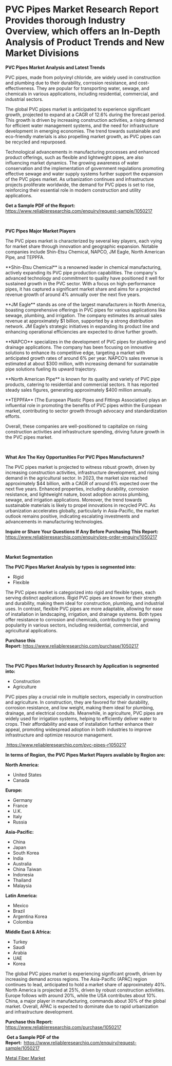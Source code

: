 <p><h1>PVC Pipes Market Research Report Provides thorough Industry Overview, which offers an In-Depth Analysis of Product Trends and New Market Divisions</h1></p><p><strong>PVC Pipes Market Analysis and Latest Trends</strong></p>
<p><p>PVC pipes, made from polyvinyl chloride, are widely used in construction and plumbing due to their durability, corrosion resistance, and cost-effectiveness. They are popular for transporting water, sewage, and chemicals in various applications, including residential, commercial, and industrial sectors.</p><p>The global PVC pipes market is anticipated to experience significant growth, projected to expand at a CAGR of 12.6% during the forecast period. This growth is driven by increasing construction activities, a rising demand for efficient water management systems, and the need for infrastructure development in emerging economies. The trend towards sustainable and eco-friendly materials is also propelling market growth, as PVC pipes can be recycled and repurposed. </p><p>Technological advancements in manufacturing processes and enhanced product offerings, such as flexible and lightweight pipes, are also influencing market dynamics. The growing awareness of water conservation and the implementation of government regulations promoting effective sewage and water supply systems further support the expansion of the PVC pipes market. As urbanization continues and infrastructure projects proliferate worldwide, the demand for PVC pipes is set to rise, reinforcing their essential role in modern construction and utility applications.</p></p>
<p><strong>Get a Sample PDF of the Report:&nbsp;</strong> <a href="https://www.reliableresearchiq.com/enquiry/request-sample/1050217?utm_campaign=2463&utm_medium=2&utm_source=Github&utm_content=ia&utm_term=01042025&utm_id=pvc-pipes">https://www.reliableresearchiq.com/enquiry/request-sample/1050217</a></p>
<p>&nbsp;</p>
<p><strong>PVC Pipes Major Market Players</strong></p>
<p><p>The PVC pipes market is characterized by several key players, each vying for market share through innovation and geographic expansion. Notable companies include Shin-Etsu Chemical, NAPCO, JM Eagle, North American Pipe, and TEPPFA.</p><p>**Shin-Etsu Chemical** is a renowned leader in chemical manufacturing, actively expanding its PVC pipe production capabilities. The company's advanced technology and commitment to quality have positioned it well for sustained growth in the PVC sector. With a focus on high-performance pipes, it has captured a significant market share and aims for a projected revenue growth of around 4% annually over the next five years.</p><p>**JM Eagle** stands as one of the largest manufacturers in North America, boasting comprehensive offerings in PVC pipes for various applications like sewage, plumbing, and irrigation. The company estimates its annual sales revenue at approximately $1 billion, supported by a strong distribution network. JM Eagle’s strategic initiatives in expanding its product line and enhancing operational efficiencies are expected to drive further growth.</p><p>**NAPCO** specializes in the development of PVC pipes for plumbing and drainage applications. The company has been focusing on innovative solutions to enhance its competitive edge, targeting a market with anticipated growth rates of around 6% per year. NAPCO’s sales revenue is estimated at about $300 million, with increasing demand for sustainable pipe solutions fueling its upward trajectory.</p><p>**North American Pipe** is known for its quality and variety of PVC pipe products, catering to residential and commercial sectors. It has reported steady sales figures, generating approximately $400 million annually.</p><p>**TEPPFA** (The European Plastic Pipes and Fittings Association) plays an influential role in promoting the benefits of PVC pipes within the European market, contributing to sector growth through advocacy and standardization efforts.</p><p>Overall, these companies are well-positioned to capitalize on rising construction activities and infrastructure spending, driving future growth in the PVC pipes market.</p></p>
<p>&nbsp;</p>
<p><strong>What Are The Key Opportunities For PVC Pipes Manufacturers?</strong></p>
<p><p>The PVC pipes market is projected to witness robust growth, driven by increasing construction activities, infrastructure development, and rising demand in the agricultural sector. In 2023, the market size reached approximately $44 billion, with a CAGR of around 6% expected over the next five years. Enhanced properties, including durability, corrosion resistance, and lightweight nature, boost adoption across plumbing, sewage, and irrigation applications. Moreover, the trend towards sustainable materials is likely to propel innovations in recycled PVC. As urbanization accelerates globally, particularly in Asia-Pacific, the market outlook remains positive, indicating escalating investments and advancements in manufacturing technologies.</p></p>
<p><strong>Inquire or Share Your Questions If Any Before Purchasing This Report:</strong> <a href="https://www.reliableresearchiq.com/enquiry/pre-order-enquiry/1050217?utm_campaign=2463&utm_medium=2&utm_source=Github&utm_content=ia&utm_term=01042025&utm_id=pvc-pipes">https://www.reliableresearchiq.com/enquiry/pre-order-enquiry/1050217</a></p>
<p>&nbsp;</p>
<p><strong>Market Segmentation</strong></p>
<p><strong>The PVC Pipes Market Analysis by types is segmented into:</strong></p>
<p><ul><li>Rigid</li><li>Flexible</li></ul></p>
<p><p>The PVC pipes market is categorized into rigid and flexible types, each serving distinct applications. Rigid PVC pipes are known for their strength and durability, making them ideal for construction, plumbing, and industrial uses. In contrast, flexible PVC pipes are more adaptable, allowing for ease of installation in landscaping, irrigation, and drainage systems. Both types offer resistance to corrosion and chemicals, contributing to their growing popularity in various sectors, including residential, commercial, and agricultural applications.</p></p>
<p><strong>Purchase this Report:&nbsp;</strong><a href="https://www.reliableresearchiq.com/purchase/1050217?utm_campaign=2463&utm_medium=2&utm_source=Github&utm_content=ia&utm_term=01042025&utm_id=pvc-pipes">https://www.reliableresearchiq.com/purchase/1050217</a></p>
<p>&nbsp;</p>
<p><strong>The PVC Pipes Market Industry Research by Application is segmented into:</strong></p>
<p><ul><li>Construction</li><li>Agriculture</li></ul></p>
<p><p>PVC pipes play a crucial role in multiple sectors, especially in construction and agriculture. In construction, they are favored for their durability, corrosion resistance, and low weight, making them ideal for plumbing, drainage, and electrical conduits. Meanwhile, in agriculture, PVC pipes are widely used for irrigation systems, helping to efficiently deliver water to crops. Their affordability and ease of installation further enhance their appeal, promoting widespread adoption in both industries to improve infrastructure and optimize resource management.</p></p>
<p><a href="https://www.reliableresearchiq.com/pvc-pipes-r1050217?utm_campaign=2463&utm_medium=2&utm_source=Github&utm_content=ia&utm_term=01042025&utm_id=pvc-pipes">&nbsp;https://www.reliableresearchiq.com/pvc-pipes-r1050217</a></p>
<p><strong>In terms of Region, the PVC Pipes Market Players available by Region are:</strong></p>
<p>
    <p> <strong> North America: </strong>
        <ul>
            <li>United States</li>
            <li>Canada</li>
        </ul>
        </p> 
    <p> <strong> Europe: </strong>
        <ul>
            <li>Germany</li>
            <li>France</li>
            <li>U.K.</li>
            <li>Italy</li>
            <li>Russia</li>
        </ul>
        </p> 
    <p> <strong> Asia-Pacific: </strong>
        <ul>
            <li>China</li>
            <li>Japan</li>
            <li>South Korea</li>
            <li>India</li>
            <li>Australia</li>
            <li>China Taiwan</li>
            <li>Indonesia</li>
            <li>Thailand</li>
            <li>Malaysia</li>
        </ul>
        </p> 
    <p> <strong> Latin America: </strong>
        <ul>
            <li>Mexico</li>
            <li>Brazil</li>
            <li>Argentina Korea</li>
            <li>Colombia</li>
        </ul>
        </p> 
    <p> <strong> Middle East & Africa: </strong>
        <ul>
            <li>Turkey</li>
            <li>Saudi</li>
            <li>Arabia</li>
            <li>UAE</li>
            <li>Korea</li>
        </ul>
    </p>
    </p>
<p><p>The global PVC pipes market is experiencing significant growth, driven by increasing demand across regions. The Asia-Pacific (APAC) region continues to lead, anticipated to hold a market share of approximately 40%. North America is projected at 25%, driven by robust construction activities. Europe follows with around 20%, while the USA contributes about 10%. China, a major player in manufacturing, commands about 30% of the global market. Overall, APAC is expected to dominate due to rapid urbanization and infrastructure development.</p></p>
<p><strong>Purchase this Report: </strong><a href="https://www.reliableresearchiq.com/purchase/1050217?utm_campaign=2463&utm_medium=2&utm_source=Github&utm_content=ia&utm_term=01042025&utm_id=pvc-pipes">https://www.reliableresearchiq.com/purchase/1050217</a></p>
<p>&nbsp;<strong>Get a Sample PDF of the Report:&nbsp;&nbsp;</strong><a href="https://www.reliableresearchiq.com/enquiry/request-sample/1050217?utm_campaign=2463&utm_medium=2&utm_source=Github&utm_content=ia&utm_term=01042025&utm_id=pvc-pipes">https://www.reliableresearchiq.com/enquiry/request-sample/1050217</a></p>
<p><strong></strong></p>
<p><p><a href="https://github.com/hillsmyung726/Market-Research-Report-List-1/blob/main/metal-fiber-market.md?utm_campaign=2463&utm_medium=2&utm_source=Github&utm_content=ia&utm_term=01042025&utm_id=pvc-pipes">Metal Fiber Market</a></p></p>